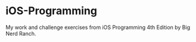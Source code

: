 # iOS-Programming
My work and challenge exercises from iOS Programming 4th Edition by Big Nerd Ranch.
